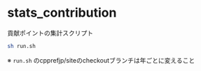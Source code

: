 # stats_contribution
貢献ポイントの集計スクリプト

```bash
sh run.sh
```

※ `run.sh` のcpprefjp/siteのcheckoutブランチは年ごとに変えること

